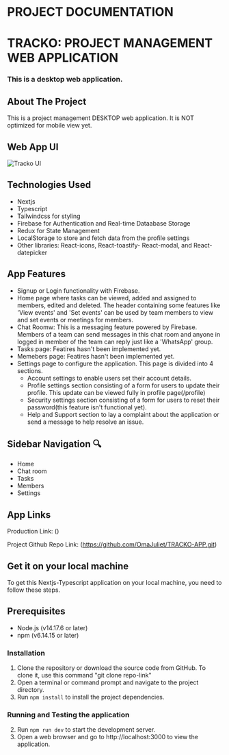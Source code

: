 # PROJECT DOCUMENTATION

# TRACKO: PROJECT MANAGEMENT WEB APPLICATION
### This is a desktop web application.


## About The Project 

This is a project management DESKTOP web application. It is NOT optimized for mobile view yet. 


## Web App UI
![Tracko UI](tracko.jpgg) 


## Technologies Used

- Nextjs
- Typescript
- Tailwindcss for styling
- Firebase for Authentication and Real-time Dataabase Storage
- Redux for State Management
- LocalStorage to store and fetch data from the profile settings
- Other libraries: React-icons, React-toastify- React-modal, and React-datepicker


## App Features

- Signup or Login functionality with Firebase.
- Home page where tasks can be viewed, added and assigned to members, edited and deleted. The header containing some features like 'View events' and 'Set events' can be used by team members to view and set events or meetings for members.
- Chat Roomw: This is a messaging feature powered by Firebase. Members of a team can send messages in this chat room and anyone in logged in member of the team can reply just like a 'WhatsApp' group.
- Tasks page: Featires hasn't been implemented yet.
- Memebers page: Featires hasn't been implemented yet.
- Settings page to configure the application. This page is divided into 4 sections. 
   - Account settings to enable users set their account details.
   - Profile settings section consisting of a form for users to update their profile. This update can be viewed fully in profile page(/profile)
   - Security settings section consisting of a form for users to reset their password(this feature isn't functional yet).
   - Help and Support section to lay a complaint about the application or send a message to help resolve an issue.



## Sidebar Navigation 🔍

- Home
- Chat room
- Tasks
- Members 
- Settings


## App Links 
Production Link: ()

Project Github Repo Link: (https://github.com/OmaJuliet/TRACKO-APP.git)


## Get it on your local machine
To get this Nextjs-Typescript application on your local machine, you need to follow these steps.


## Prerequisites
- Node.js (v14.17.6 or later)
- npm (v6.14.15 or later)


### Installation
1. Clone the repository or download the source code from GitHub. To clone it, use this command "git clone repo-link"
2. Open a terminal or command prompt and navigate to the project directory.
3. Run `npm install` to install the project dependencies.


### Running and Testing the application
2. Run `npm run dev` to start the development server.
3. Open a web browser and go to http://localhost:3000 to view the application.